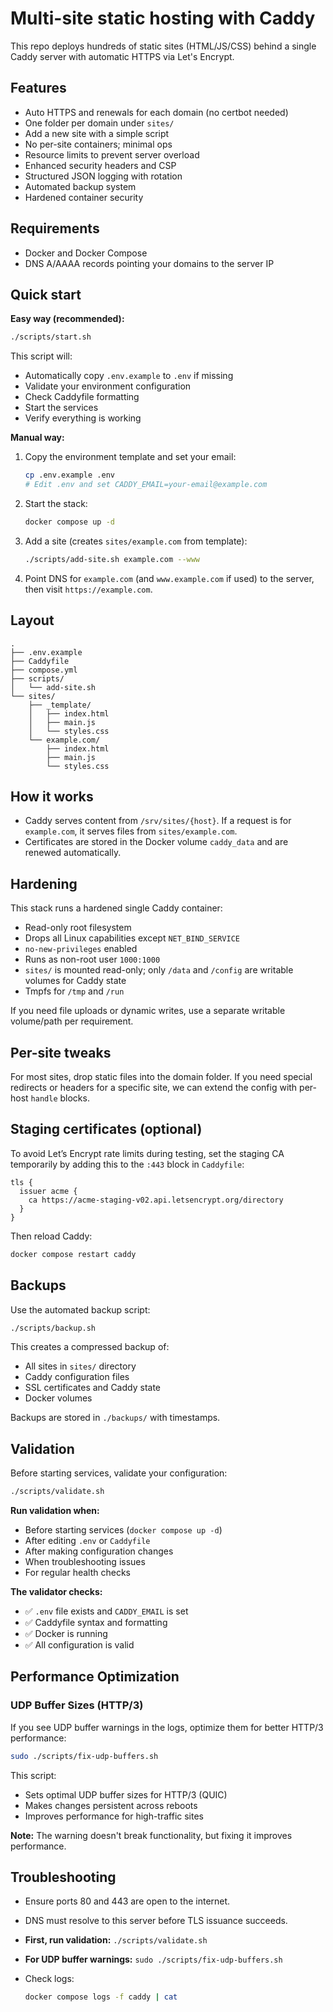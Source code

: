 # Multi-site static hosting with Caddy

This repo deploys hundreds of static sites (HTML/JS/CSS) behind a single Caddy server with automatic HTTPS via Let's Encrypt.

## Features

- Auto HTTPS and renewals for each domain (no certbot needed)
- One folder per domain under `sites/`
- Add a new site with a simple script
- No per-site containers; minimal ops
- Resource limits to prevent server overload
- Enhanced security headers and CSP
- Structured JSON logging with rotation
- Automated backup system
- Hardened container security

## Requirements

- Docker and Docker Compose
- DNS A/AAAA records pointing your domains to the server IP

## Quick start

**Easy way (recommended):**

```bash
./scripts/start.sh
```

This script will:

- Automatically copy `.env.example` to `.env` if missing
- Validate your environment configuration
- Check Caddyfile formatting
- Start the services
- Verify everything is working

**Manual way:**

1. Copy the environment template and set your email:

   ```bash
   cp .env.example .env
   # Edit .env and set CADDY_EMAIL=your-email@example.com
   ```

2. Start the stack:

   ```bash
   docker compose up -d
   ```

3. Add a site (creates `sites/example.com` from template):

   ```bash
   ./scripts/add-site.sh example.com --www
   ```

4. Point DNS for `example.com` (and `www.example.com` if used) to the server, then visit `https://example.com`.

## Layout

```text
.
├── .env.example
├── Caddyfile
├── compose.yml
├── scripts/
│   └── add-site.sh
└── sites/
    ├── _template/
    │   ├── index.html
    │   ├── main.js
    │   └── styles.css
    └── example.com/
        ├── index.html
        ├── main.js
        └── styles.css
```

## How it works

- Caddy serves content from `/srv/sites/{host}`. If a request is for `example.com`, it serves files from `sites/example.com`.
- Certificates are stored in the Docker volume `caddy_data` and are renewed automatically.

## Hardening

This stack runs a hardened single Caddy container:

- Read-only root filesystem
- Drops all Linux capabilities except `NET_BIND_SERVICE`
- `no-new-privileges` enabled
- Runs as non-root user `1000:1000`
- `sites/` is mounted read-only; only `/data` and `/config` are writable volumes for Caddy state
- Tmpfs for `/tmp` and `/run`

If you need file uploads or dynamic writes, use a separate writable volume/path per requirement.

## Per-site tweaks

For most sites, drop static files into the domain folder. If you need special redirects or headers for a specific site, we can extend the config with per-host `handle` blocks.

## Staging certificates (optional)

To avoid Let’s Encrypt rate limits during testing, set the staging CA temporarily by adding this to the `:443` block in `Caddyfile`:

```caddy
tls {
  issuer acme {
    ca https://acme-staging-v02.api.letsencrypt.org/directory
  }
}
```

Then reload Caddy:

```bash
docker compose restart caddy
```

## Backups

Use the automated backup script:

```bash
./scripts/backup.sh
```

This creates a compressed backup of:

- All sites in `sites/` directory
- Caddy configuration files
- SSL certificates and Caddy state
- Docker volumes

Backups are stored in `./backups/` with timestamps.

## Validation

Before starting services, validate your configuration:

```bash
./scripts/validate.sh
```

**Run validation when:**

- Before starting services (`docker compose up -d`)
- After editing `.env` or `Caddyfile`
- After making configuration changes
- When troubleshooting issues
- For regular health checks

**The validator checks:**

- ✅ `.env` file exists and `CADDY_EMAIL` is set
- ✅ Caddyfile syntax and formatting
- ✅ Docker is running
- ✅ All configuration is valid

## Performance Optimization

### UDP Buffer Sizes (HTTP/3)

If you see UDP buffer warnings in the logs, optimize them for better HTTP/3 performance:

```bash
sudo ./scripts/fix-udp-buffers.sh
```

This script:
- Sets optimal UDP buffer sizes for HTTP/3 (QUIC)
- Makes changes persistent across reboots
- Improves performance for high-traffic sites

**Note:** The warning doesn't break functionality, but fixing it improves performance.

## Troubleshooting

- Ensure ports 80 and 443 are open to the internet.
- DNS must resolve to this server before TLS issuance succeeds.
- **First, run validation:** `./scripts/validate.sh`
- **For UDP buffer warnings:** `sudo ./scripts/fix-udp-buffers.sh`
- Check logs:

  ```bash
  docker compose logs -f caddy | cat
  ```

